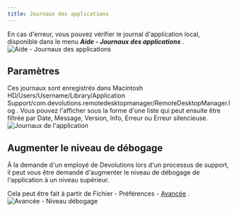 ```yaml
---
title: Journaux des applications
---
```

En cas d'erreur, vous pouvez vérifier le journal d'application local, disponible dans le menu ***Aide - Journaux des applications*** .  
![Aide - Journaux des applications](/img/fr/rdm/mac/clip4226.png) 

## Paramètres 

Ces journaux sont enregistrés dans Macintosh HD/Users/Username/Library/Application Support/com.devolutions.remotedesktopmanager/RemoteDesktopManager.log . Vous pouvez l'afficher sous la forme d'une liste qui peut ensuite être filtrée par Date, Message, Version, Info, Erreur ou Erreur silencieuse.  
![Journaux de l'application](/img/fr/rdm/mac/clip4227.png) 

## Augmenter le niveau de débogage 

À la demande d'un employé de Devolutions lors d'un processus de support, il peut vous être demandé d'augmenter le niveau de débogage de l'application à un niveau supérieur.  

Cela peut être fait à partir de Fichier - Préférences - [Avancée](/fr/rdm/mac/commands/file/preferences/advanced-options/) .  
![Avancée - Niveau débogage](/img/fr/rdm/mac/clip4228.png) 

